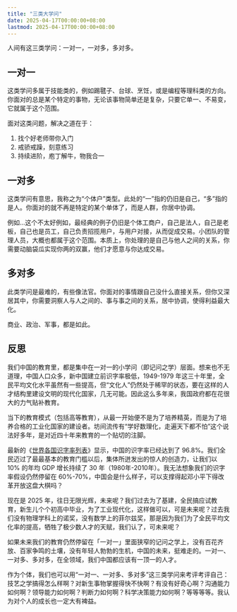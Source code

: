 ```yaml
---
title: "三类大学问"
date: 2025-04-17T00:00:00+08:00
lastmod: 2025-04-17T00:00:00+08:00
---
```


人间有这三类学问：一对一，一对多，多对多。

<!--more-->

## 一对一

这类学问多属于技能类的，例如踢毽子、台球、烹饪，或是编程等理科类的方向。你面对的总是某个特定的事物，无论该事物简单还是复杂，只要它单一、不易变，它就属于这个范围。

面对这类问题，解决之道在于：

1. 找个好老师带你入门
2. 戒骄戒躁，刻意练习
3. 持续进阶，庖丁解牛，物我合一

## 一对多

这类学问有意思，我称之为“个体户”类型。此处的“一”指的仍旧是自己，“多”指的是人。你面对的就不再是特定的某个单体了，而是人群，你居中协调。

例如...这个不太好例如，最经典的例子仍旧是个体工商户，自己是法人，自己是老板，自己也是员工，自己负责招揽用户，与用户对接，从而促成交易。小团队的管理人员，大概也都属于这个范围。本质上，你处理的是自己与他人之间的关系，你需要动脑袋瓜实现你两的双赢，他们才愿意与你达成交易。

## 多对多

此类学问是最难的，有些像法官。你面对的事情跟自己没什么直接关系，但你又深居其中，你需要洞察人与人之间的、事与事之间的关系，居中协调，使得利益最大化。

商业、政治、军事，都是如此。

## 反思

我们中国的教育里，都是集中在一对一的小学问（即记问之学）层面。想来也不无道理，中国人口众多，新中国建立前识字率极低，1949-1979 年这三十年里，全民平均文化水平虽然有一些提高，但“文化人”仍然处于稀罕的状态，要在这样的人才结构里建设文明的现代化国家，几无可能。因此这么多年来，我国政府都在花很大的力气贴补教育。

当下的教育模式（包括高等教育），从最一开始便不是为了培养精英，而是为了培养合格的工业化国家的建设者。坊间流传有“学好数理化，走遍天下都不怕”这个说法好多年，是对近四十年来教育的一个贴切的注脚。

最新的《[世界各国识字率列表](https://en.wikipedia.org/wiki/List_of_countries_by_literacy_rate)》显示，中国的识字率已经达到了 96.8%。我们全民迈过了最最基本的教育门槛以后，集体所迸发出的惊人的创造力，让我们以 10% 的年均 GDP 增长持续了 30 年（1980年-2010年）。我无法想象我们的识字率假设仍然停留在 60%-70%，中国会是什么样子，可以支撑得起邓小平下得改革开放这盘大棋吗？

现在是 2025 年，往日无限光辉，未来呢？我们过去为了基建，全民搞应试教育，新生儿个个初高中毕业，为了工业现代化，这样做可以，可是未来呢？过去我们没有物理学科上的诺奖，没有数学上的菲尔兹奖，那是因为我们为了全民平均文化率的提高，牺牲了极少数人才的天赋，我们认了，可未来呢？

如果未来我们的教育仍然停留在「一对一」里面狭窄的记问之学上，没有百花齐放、百家争鸣的土壤，没有年轻人勃勃的生机，中国的未来，挺难走的。一对一、一对多、多对多，在全领域，我们中国都应该有一顶一的人才。

作为个体，我们也可以用“一对一、一对多、多对多”这三类学问来考评考评自己：技艺之学搞得怎么样啊？对新生事物掌握得快不快啊？有没有好奇心啊？沟通能力如何啊？领导能力如何啊？判断力如何啊？科学决策能力如何啊？等等等等。我认为对个人的成长也一定大有裨益。